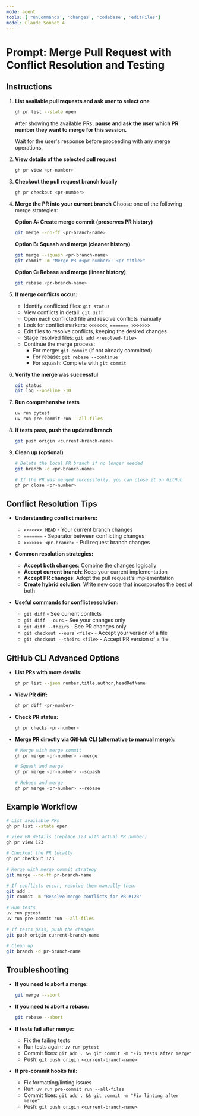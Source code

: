 ```yaml
---
mode: agent
tools: ['runCommands', 'changes', 'codebase', 'editFiles']
model: Claude Sonnet 4
---
```

# Prompt: Merge Pull Request with Conflict Resolution and Testing

## Instructions

1. **List available pull requests and ask user to select one**
    ```sh
    gh pr list --state open
    ```
    
    After showing the available PRs, **pause and ask the user which PR number they want to merge for this session.**
    
    Wait for the user's response before proceeding with any merge operations.

2. **View details of the selected pull request**
    ```sh
    gh pr view <pr-number>
    ```

3. **Checkout the pull request branch locally**
    ```sh
    gh pr checkout <pr-number>
    ```

4. **Merge the PR into your current branch**
    Choose one of the following merge strategies:

    **Option A: Create merge commit (preserves PR history)**
    ```sh
    git merge --no-ff <pr-branch-name>
    ```

    **Option B: Squash and merge (cleaner history)**
    ```sh
    git merge --squash <pr-branch-name>
    git commit -m "Merge PR #<pr-number>: <pr-title>"
    ```

    **Option C: Rebase and merge (linear history)**
    ```sh
    git rebase <pr-branch-name>
    ```

5. **If merge conflicts occur:**
    - Identify conflicted files: `git status`
    - View conflicts in detail: `git diff`
    - Open each conflicted file and resolve conflicts manually
    - Look for conflict markers: `<<<<<<<`, `=======`, `>>>>>>>`
    - Edit files to resolve conflicts, keeping the desired changes
    - Stage resolved files: `git add <resolved-file>`
    - Continue the merge process:
        - For merge: `git commit` (if not already committed)
        - For rebase: `git rebase --continue`
        - For squash: Complete with `git commit`

6. **Verify the merge was successful**
    ```sh
    git status
    git log --oneline -10
    ```

7. **Run comprehensive tests**
    ```sh
    uv run pytest
    uv run pre-commit run --all-files
    ```

8. **If tests pass, push the updated branch**
    ```sh
    git push origin <current-branch-name>
    ```

9. **Clean up (optional)**
    ```sh
    # Delete the local PR branch if no longer needed
    git branch -d <pr-branch-name>
    
    # If the PR was merged successfully, you can close it on GitHub
    gh pr close <pr-number>
    ```

## Conflict Resolution Tips

- **Understanding conflict markers:**
    - `<<<<<<< HEAD` - Your current branch changes
    - `=======` - Separator between conflicting changes
    - `>>>>>>> <pr-branch>` - Pull request branch changes

- **Common resolution strategies:**
    - **Accept both changes**: Combine the changes logically
    - **Accept current branch**: Keep your current implementation
    - **Accept PR changes**: Adopt the pull request's implementation
    - **Create hybrid solution**: Write new code that incorporates the best of both

- **Useful commands for conflict resolution:**
    - `git diff` - See current conflicts
    - `git diff --ours` - See your changes only
    - `git diff --theirs` - See PR changes only
    - `git checkout --ours <file>` - Accept your version of a file
    - `git checkout --theirs <file>` - Accept PR version of a file

## GitHub CLI Advanced Options

- **List PRs with more details:**
    ```sh
    gh pr list --json number,title,author,headRefName
    ```

- **View PR diff:**
    ```sh
    gh pr diff <pr-number>
    ```

- **Check PR status:**
    ```sh
    gh pr checks <pr-number>
    ```

- **Merge PR directly via GitHub CLI (alternative to manual merge):**
    ```sh
    # Merge with merge commit
    gh pr merge <pr-number> --merge
    
    # Squash and merge
    gh pr merge <pr-number> --squash
    
    # Rebase and merge
    gh pr merge <pr-number> --rebase
    ```

## Example Workflow

```sh
# List available PRs
gh pr list --state open

# View PR details (replace 123 with actual PR number)
gh pr view 123

# Checkout the PR locally
gh pr checkout 123

# Merge with merge commit strategy
git merge --no-ff pr-branch-name

# If conflicts occur, resolve them manually then:
git add .
git commit -m "Resolve merge conflicts for PR #123"

# Run tests
uv run pytest
uv run pre-commit run --all-files

# If tests pass, push the changes
git push origin current-branch-name

# Clean up
git branch -d pr-branch-name
```

## Troubleshooting

- **If you need to abort a merge:**
    ```sh
    git merge --abort
    ```

- **If you need to abort a rebase:**
    ```sh
    git rebase --abort
    ```

- **If tests fail after merge:**
    - Fix the failing tests
    - Run tests again: `uv run pytest`
    - Commit fixes: `git add . && git commit -m "Fix tests after merge"`
    - Push: `git push origin <current-branch-name>`

- **If pre-commit hooks fail:**
    - Fix formatting/linting issues
    - Run: `uv run pre-commit run --all-files`
    - Commit fixes: `git add . && git commit -m "Fix linting after merge"`
    - Push: `git push origin <current-branch-name>`